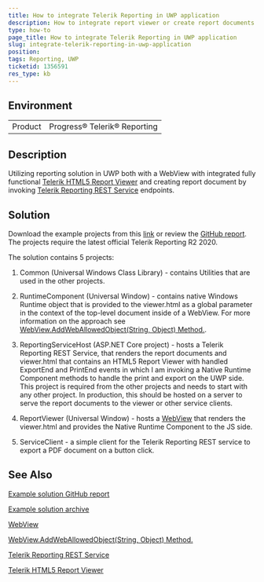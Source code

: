 ```yaml
---
title: How to integrate Telerik Reporting in UWP application
description: How to integrate report viewer or create report documents in UWP application
type: how-to
page_title: How to integrate Telerik Reporting in UWP application
slug: integrate-telerik-reporting-in-uwp-application
position: 
tags: Reporting, UWP
ticketid: 1356591
res_type: kb
---
```


## Environment
<table>
	<tbody>
		<tr>
			<td>Product</td>
			<td>Progress® Telerik® Reporting</td>
		</tr>
	</tbody>
</table>


## Description
Utilizing reporting solution in UWP both with a WebView with integrated fully functional [Telerik HTML5 Report Viewer](https://docs.telerik.com/reporting/html5-report-viewer) and creating report document by invoking [Telerik Reporting REST Service](https://docs.telerik.com/reporting/telerik-reporting-rest-conception) endpoints.
## Solution
Download the example projects from this [link](https://github.com/telerik/reporting-docs/raw/master/knowledge-base/resources/Telerik.Reporting.UWP.Examples.zip) or review the [GitHub report](https://github.com/telerik/reporting-samples/tree/master/Telerik.Reporting.UWP.Examples). The projects require the latest official Telerik Reporting R2 2020.

The solution contains 5 projects:

1. Common (Universal Windows Class Library) - contains Utilities that are used in the other projects.

2. RuntimeComponent (Universal Window) - contains native Windows Runtime object that is provided to the viewer.html as a global parameter in the context of the top-level document inside of a WebView.  For more information on the approach see [WebView.AddWebAllowedObject(String, Object) Method.](https://docs.microsoft.com/en-us/uwp/api/windows.ui.xaml.controls.webview.addweballowedobject?view=winrt-19041#Windows_UI_Xaml_Controls_WebView_AddWebAllowedObject_System_String_System_Object_).

3. ReportingServiceHost (ASP.NET Core project) - hosts a Telerik Reporting REST Service, that renders the report documents and viewer.html that contains an HTML5 Report Viewer with handled ExportEnd and PrintEnd events in which I am invoking a Native Runtime Component methods to handle the print and export on the UWP side. This project is required from the other projects and needs to start with any other project. In production, this should be hosted on a server to serve the report documents to the viewer or other service clients. 

4. ReportViewer (Universal Window) - hosts a [WebView](https://docs.microsoft.com/en-us/uwp/api/windows.ui.xaml.controls.webview?view=winrt-19041) that renders the viewer.html and provides the Native Runtime Component to the JS side.

5. ServiceClient - a simple client for the Telerik Reporting REST service to export a PDF document on a button click.

## See Also
[Example solution GitHub report](https://github.com/telerik/reporting-samples/tree/master/Telerik.Reporting.UWP.Examples)

[Example solution archive](https://github.com/telerik/reporting-docs/raw/master/knowledge-base/resources/Telerik.Reporting.UWP.Examples.zip)

[WebView](https://docs.microsoft.com/en-us/uwp/api/windows.ui.xaml.controls.webview?view=winrt-19041)

[WebView.AddWebAllowedObject(String, Object) Method.](https://docs.microsoft.com/en-us/uwp/api/windows.ui.xaml.controls.webview.addweballowedobject?view=winrt-19041#Windows_UI_Xaml_Controls_WebView_AddWebAllowedObject_System_String_System_Object_)

[Telerik Reporting REST Service](https://docs.telerik.com/reporting/telerik-reporting-rest-conception)

[Telerik HTML5 Report Viewer](https://docs.telerik.com/reporting/html5-report-viewer)
